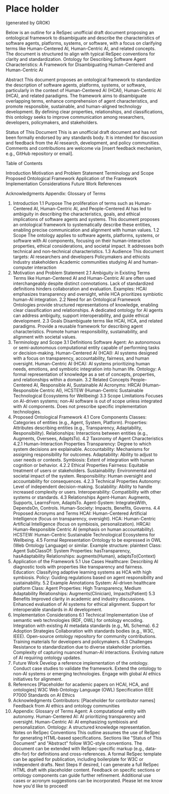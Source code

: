 # Place holder
(generated by GROK)

Below is an outline for a ReSpec unofficial draft document proposing an ontological framework to disambiguate and describe the characteristics of software agents, platforms, systems, or software, with a focus on clarifying terms like Human-Centered AI, Human-Centric AI, and related concepts. The document is structured to align with typical ReSpec conventions for clarity and standardization.
Ontology for Describing Software Agent Characteristics: A Framework for Disambiguating Human-Centered and Human-Centric AI

Abstract
This document proposes an ontological framework to standardize the description of software agents, platforms, systems, or software, particularly in the context of Human-Centered AI (HCAI), Human-Centric AI (HCA), and related paradigms. The framework aims to disambiguate overlapping terms, enhance comprehension of agent characteristics, and promote responsible, sustainable, and human-aligned technology development. By defining clear properties, relationships, and classifications, this ontology seeks to improve communication among researchers, developers, policymakers, and stakeholders.

Status of This Document
This is an unofficial draft document and has not been formally endorsed by any standards body. It is intended for discussion and feedback from the AI research, development, and policy communities. Comments and contributions are welcome via [insert feedback mechanism, e.g., GitHub repository or email].

Table of Contents

Introduction
Motivation and Problem Statement
Terminology and Scope
Proposed Ontological Framework
Application of the Framework
Implementation Considerations
Future Work
References

Acknowledgments
Appendix: Glossary of Terms
1. Introduction
1.1 Purpose
The proliferation of terms such as Human-Centered AI, Human-Centric AI, and People-Centered AI has led to ambiguity in describing the characteristics, goals, and ethical implications of software agents and systems. This document proposes an ontological framework to systematically describe these entities, enabling precise communication and alignment with human values.
1.2 Scope
The ontology applies to software agents, platforms, systems, or software with AI components, focusing on their human-interaction properties, ethical considerations, and societal impact. It addresses both technical and non-technical characteristics.
1.3 Audience
This document targets:
AI researchers and developers
Policymakers and ethicists
Industry stakeholders
Academic communities studying AI and human-computer interaction
2. Motivation and Problem Statement
2.1 Ambiguity in Existing Terms
Terms like Human-Centered AI and Human-Centric AI are often used interchangeably despite distinct connotations.
Lack of standardized definitions hinders collaboration and evaluation.
Examples: HCAI emphasizes transparency and oversight, while HCA prioritizes symbiotic human-AI integration.
2.2 Need for an Ontological Framework
Ontologies provide structured representations of knowledge, enabling clear classification and relationships.
A dedicated ontology for AI agents can address ambiguity, support interoperability, and guide ethical development.
2.3 Goals
Disambiguate terms like HCAI, HCA, and related paradigms.
Provide a reusable framework for describing agent characteristics.
Promote human responsibility, sustainability, and alignment with societal values.
3. Terminology and Scope
3.1 Definitions
Software Agent: An autonomous or semi-autonomous computational entity capable of performing tasks or decision-making.
Human-Centered AI (HCAI): AI systems designed with a focus on transparency, accountability, fairness, and human oversight.
Human-Centric AI (HCA): AI systems prioritizing human needs, emotions, and symbiotic integration into human life.
Ontology: A formal representation of knowledge as a set of concepts, properties, and relationships within a domain.
3.2 Related Concepts
People-Centered AI, Responsible AI, Sustainable AI
Acronyms: HRCAI (Human-Responsible Centric AI), HCSTEW (Human-Centric Sustainable Technological Ecosystems for Wellbeing)
3.3 Scope Limitations
Focuses on AI-driven systems; non-AI software is out of scope unless integrated with AI components.
Does not prescribe specific implementation technologies.
4. Proposed Ontological Framework
4.1 Core Components
Classes: Categories of entities (e.g., Agent, System, Platform).
Properties: Attributes describing entities (e.g., Transparency, Adaptability, Responsibility).
Relationships: Interactions between entities (e.g., Augments, Oversees, AdaptsTo).
4.2 Taxonomy of Agent Characteristics
4.2.1 Human-Interaction Properties
Transparency: Degree to which system decisions are explainable.
Accountability: Mechanisms for assigning responsibility for outcomes.
Adaptability: Ability to adjust to user needs or contexts.
Symbiosis: Extent of integration with human cognition or behavior.
4.2.2 Ethical Properties
Fairness: Equitable treatment of users or stakeholders.
Sustainability: Environmental and societal impact of the system.
Responsibility: Human oversight and accountability for consequences.
4.2.3 Technical Properties
Autonomy: Level of independent decision-making.
Scalability: Ability to handle increased complexity or users.
Interoperability: Compatibility with other systems or standards.
4.3 Relationships
Agent-Human: Augments, Supports, LearnsFrom, AdaptsTo.
Agent-System: IntegratesWith, DependsOn, Controls.
Human-Society: Impacts, Benefits, Governs.
4.4 Proposed Acronyms and Terms
HCAI: Human-Centered Artificial Intelligence (focus on transparency, oversight).
HCA: Human-Centric Artificial Intelligence (focus on symbiosis, personalization).
HRCAI: Human-Responsible Centric AI (emphasis on human accountability).
HCSTEW: Human-Centric Sustainable Technological Ecosystems for Wellbeing.
4.5 Formal Representation
Ontology to be expressed in OWL (Web Ontology Language) or similar.
Example structure:
plaintext
Class: Agent
  SubClassOf: System
  Properties: hasTransparency, hasAdaptability
  Relationships: augments(Human), adaptsTo(Context)
5. Application of the Framework
5.1 Use Cases
Healthcare: Describing AI diagnostic tools with properties like transparency and fairness.
Education: Classifying adaptive learning systems as HCA with high symbiosis.
Policy: Guiding regulations based on agent responsibility and sustainability.
5.2 Example Annotations
System: AI-driven healthcare platform
Class: Agent
Properties: High Transparency, Medium Adaptability
Relationships: Augments(Clinician), Impacts(Patient)
5.3 Benefits
Improved clarity in academic and industry discussions.
Enhanced evaluation of AI systems for ethical alignment.
Support for interoperable standards in AI development.
6. Implementation Considerations
6.1 Technical Implementation
Use of semantic web technologies (RDF, OWL) for ontology encoding.
Integration with existing AI metadata standards (e.g., ML Schema).
6.2 Adoption Strategies
Collaboration with standards bodies (e.g., W3C, IEEE).
Open-source ontology repository for community contributions.
Training materials for developers and policymakers.
6.3 Challenges
Resistance to standardization due to diverse stakeholder priorities.
Complexity of capturing nuanced human-AI interactions.
Evolving nature of AI requiring ontology updates.
7. Future Work
Develop a reference implementation of the ontology.
Conduct case studies to validate the framework.
Extend the ontology to non-AI systems or emerging technologies.
Engage with global AI ethics initiatives for alignment.
8. References
[Placeholder for academic papers on HCAI, HCA, and ontologies]
W3C Web Ontology Language (OWL) Specification
IEEE P7000 Standards on AI Ethics
9. Acknowledgments
Contributors: [Placeholder for contributor names]
Feedback from AI ethics and ontology communities
10. Appendix: Glossary of Terms
Agent: A computational entity with autonomy.
Human-Centered AI: AI prioritizing transparency and oversight.
Human-Centric AI: AI emphasizing symbiosis and personalization.
Ontology: A structured knowledge representation.
Notes on ReSpec Conventions
This outline assumes the use of ReSpec for generating HTML-based specifications.
Sections like "Status of This Document" and "Abstract" follow W3C-style conventions.
The document can be extended with ReSpec-specific markup (e.g., data-dfn-for) for definitions and cross-references.
A formal ReSpec template can be applied for publication, including boilerplate for W3C or independent drafts.
Next Steps
If desired, I can generate a full ReSpec HTML draft with placeholder content.
Feedback on specific sections or ontology components can guide further refinement.
Additional use cases or acronym suggestions can be incorporated.
Please let me know how you'd like to proceed!